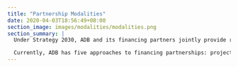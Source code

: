 ```yaml
---
title: "Partnership Modalities"
date: 2020-04-03T18:56:49+08:00
section_image: images/modalities/modalities.png
section_summary: |
  Under Strategy 2030, ADB and its financing partners jointly provide resources toward common development goals. These resources can be in the form of finance, risk-sharing capacity, or in-kind contributions. ADB continues to find ways to make financing partnerships easier, more accessible, and less costly.

  Currently, ADB has five approaches to financing partnerships: project-specific cofinancing, framework cooperation arrangement, financing partnership facilities, trust funds, and global funds.
---
```


